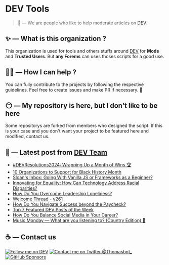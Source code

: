 # DEV Tools

> 🔧 — We are people who like to help moderate articles on [DEV](https://dev.to).

## ✨ — What is this organization ?

This organization is used for tools and others stuffs around [DEV](https://dev.to) for **Mods** and **Trusted Users**. But __any Forems__ can uses thoses scripts for a good use.


## 💪🏼 — How I can help ?

You can fully contribute to the projects by following the respective guidelines. Feel free to create issues and make PR if necessary. 🎉

## 😶 — My repository is here, but I don't like to be here

Some repositorys are forked from members who designed the script. If this is your case and you don't want your project to be featured here and modified, contact us.

## 📝 — Latest post from [DEV Team](https://dev.to/devteam)

<!-- BLOG-POST-LIST:START -->
- [#DEVResolutions2024: Wrapping Up a Month of Wins 🏆](https://dev.to/devteam/devresolutions2024-wrapping-up-a-month-of-wins-350d)
- [10 Organizations to Support for Black History Month](https://dev.to/devteam/10-organizations-to-support-for-black-history-month-2op0)
- [Sloan&#39;s Inbox: Going With Vanilla JS or Frameworks as a Beginner?](https://dev.to/devteam/sloans-inbox-going-with-vanilla-js-or-frameworks-as-a-beginner-1gcf)
- [Innovating for Equality: How Can Technology Address Racial Disparities?](https://dev.to/devteam/innovating-for-equality-how-can-technology-address-racial-disparities-bo8)
- [How Do You Overcome Leadership Loneliness?](https://dev.to/devteam/how-do-you-overcome-leadership-loneliness-11jb)
- [Welcome Thread - v261](https://dev.to/devteam/welcome-thread-v261-1goi)
- [How Do You Navigate Success beyond the Paycheck?](https://dev.to/devteam/how-do-you-navigate-success-beyond-the-paycheck-n4g)
- [Top 7 Featured DEV Posts of the Week](https://dev.to/devteam/top-7-featured-dev-posts-of-the-week-3jad)
- [How Do You Balance Social Media in Your Career?](https://dev.to/devteam/how-do-you-balance-social-media-in-your-career-b9c)
- [Music Monday — What are you listening to? &lpar;Country Edition&rpar; 🤠](https://dev.to/devteam/music-monday-what-are-you-listening-to-country-edition-27j5)
<!-- BLOG-POST-LIST:END -->


## ☕ — Contact us

[![Follow me on DEV](https://img.shields.io/badge/dev.to-%2308090A.svg?&style=for-the-badge&logo=dev.to&logoColor=white&alt=devto)](https://dev.to/thomasbnt)
[![Contact me on Twitter @Thomasbnt_](https://img.shields.io/badge/Contact%20me%20on%20Twitter-%231DA1F2.svg?&style=for-the-badge&logo=twitter&logoColor=white&alt=twitter)](https://twitter.com/messages/1142357270-1142357270?text=Hello,%20I%20contact%20you%20from%20devtotools%20&recipient_id=1142357270) [![GitHub Sponsors](https://img.shields.io/badge/Sponsor%20me-%23EA54AE.svg?&style=for-the-badge&logo=github-sponsors&logoColor=white)](https://github.com/sponsors/thomasbnt)


